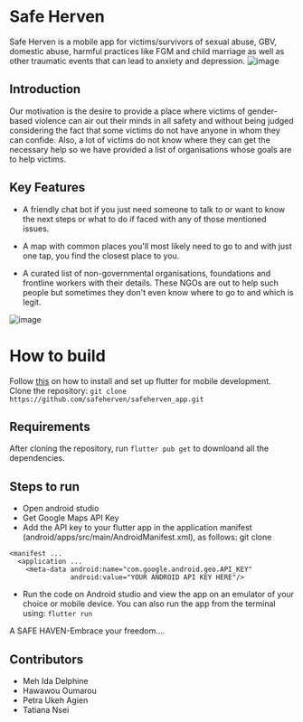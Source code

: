 # Safe Herven

Safe Herven is a mobile app for victims/survivors of sexual abuse, GBV, domestic abuse, harmful practices like FGM and child marriage as well as other traumatic events that can lead to anxiety and depression.
![image](https://user-images.githubusercontent.com/71177851/161199504-91c43872-1a80-439f-a831-1cfa188f1a58.png)


## Introduction 

Our motivation is the desire to provide a place where victims of gender-based violence can air out their minds in all safety and without being judged considering the fact that some victims do not have anyone in whom they can confide. Also, a lot of victims do not know where they can get the necessary help so we have provided a list of organisations whose goals are to help victims.


## Key Features
- A friendly chat bot if you just need someone to talk to or want to know the next steps or what to do if faced with any of those mentioned issues.

- A map with common places you'll most likely need to go to and with just one tap, you find the closest place to you.

- A curated list of non-governmental organisations, foundations and frontline workers with their details. These NGOs are out to help such people but     sometimes they don't even know where to go to and which is legit.

![image](https://github.com/TatianaNsei/safeherven_app/blob/rm_update/assets/images/readme_images/safeherven1.png)

# How to build
Follow [this](https://docs.flutter.dev/get-started/install) on how to install and set up flutter for mobile development. Clone the repository: ``git clone https://github.com/safeherven/safeherven_app.git``

## Requirements

After cloning the repository, run ``flutter pub get`` to downloand all the dependencies.

## Steps to run
- Open android studio
- Get Google Maps API Key
- Add the API key to your flutter app in the application manifest (android/apps/src/main/AndroidManifest.xml), as follows: git clone 

```
<manifest ...
  <application ...
    <meta-data android:name="com.google.android.geo.API_KEY"
               android:value="YOUR ANDROID API KEY HERE"/>
  ```             
- Run the code on Android studio and view the app on an emulator of your choice or mobile device. You can also run the app from the terminal using: ``flutter run``

A SAFE HAVEN-Embrace your freedom....


## Contributors
- Meh Ida Delphine 
- Hawawou Oumarou
- Petra Ukeh Agien
- Tatiana Nsei 
